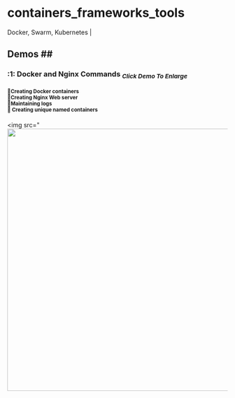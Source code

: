 # containers_frameworks_tools
 Docker, Swarm, Kubernetes
  |





## Demos ##   <!-- <img src="" width="600"> -->

### :1: Docker and Nginx Commands  <sub>*_Click Demo To Enlarge_*</sub> ###
#### <sup>🔹Creating Docker containers </br> 🔹Creating Nginx Web server </br>🔹Maintaining logs </br> 🔹 Creating unique named containers </sup> ####
<img src="<img src="https://user-images.githubusercontent.com/95829904/193871847-71fc1c5f-4dec-49eb-923e-c27caee6afcf.gif" width="600">


                                                                                                                                      
                                                                                                                                      
                                                                                                                                      
